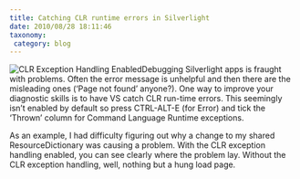 ```yaml
---
title: Catching CLR runtime errors in Silverlight
date: 2010/08/28 18:11:46
taxonomy: 
 category: blog 
---
```


![CLR Exception Handling Enabled](http://www.appsolo.com/wp-content/uploads/2010/08/image_thumb4.png)Debugging Silverlight apps is fraught with problems. Often the error message is unhelpful and then there are the misleading ones (‘Page not found’ anyone?). One way to improve your diagnostic skills is to have VS catch CLR run-time errors. This seemingly isn’t enabled by default so press CTRL-ALT-E (for Error) and tick the ‘Thrown’ column for Command Language Runtime exceptions.

As an example, I had difficulty figuring out why a change to my shared ResourceDictionary was causing a problem. With the CLR exception handling enabled, you can see clearly where the problem lay. Without the CLR exception handling, well, nothing but a hung load page.

